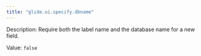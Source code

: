 ```yaml
---
title: "glide.ui.specify.dbname"
---
```


Description: Require both the label name and the database 
			name for a new field.

Value: `false`